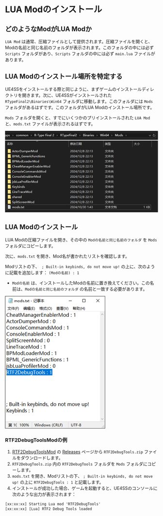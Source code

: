 # LUA Modのインストール

## どのようなModがLUA Modか
`LUA Mod` は通常、圧縮ファイルとして提供されます。圧縮ファイルを開くと、Modの名前と同じ名前のフォルダが表示されます。このフォルダの中には必ず `Scripts` フォルダがあり、`Scripts` フォルダの中には必ず `main.lua` ファイルがあります。

## LUA Modのインストール場所を特定する
UE4SSをインストールする際と同じように、まずゲームのインストールディレクトリを開きます。次に、UE4SSがインストールされた `RTypeFinal2\Binaries\Win64` フォルダに移動します。このフォルダには `Mods` フォルダがあるはずです。このフォルダがLUA Modのインストール場所です。

`Mods` フォルダを開くと、すでにいくつかのプリインストールされた `LUA Mod` と、`mods.txt` ファイルが表示されるはずです。

![ModsFolder](../image/ModsFolder.png)

## LUA Modのインストール
LUA Modの圧縮ファイルを開き、その中の `Modの名前と同じ名前のフォルダ` を `Mods` フォルダにコピーします。

次に、`mods.txt` を開き、Mod名が書かれたリストを確認します。

Modリストの下、` ; Built-in keybinds, do not move up!` の上に、次のように記載を追加します：
`(Modの名前) : 1`
- `Modの名前` は、インストールしたModの名前に置き換えてください。この名前は、`Modの名前と同じ名前のフォルダ` の名前と一致する必要があります。

![ModsTxt](../image/ModsTxt.png)

### RTF2DebugToolsModの例
1. [RTF2DebugToolsMod](https://github.com/BLACKujira/RTF2DebugToolsMod) の [Releases](https://github.com/BLACKujira/RTF2DebugToolsMod/releases) ページから `RTF2DebugTools.zip` ファイルをダウンロードします。
2. `RTF2DebugTools.zip` 内の `RTF2DebugTools` フォルダを `Mods` フォルダにコピーします。
3. `mods.txt` を開き、Modリストの下、 `; Built-in keybinds, do not move up!` の上に `RTF2DebugTools : 1` と記載します。
4. インストールが成功した場合、ゲームを起動すると、UE4SSのコンソールに次のような出力が表示されます：
```
[xx:xx:xx] Starting Lua mod 'RTF2DebugTools'
[xx:xx:xx] [Lua] RTF2 Debug Tools loaded
```
